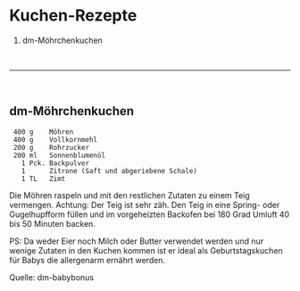 Kuchen-Rezepte
==============

1. dm-Möhrchenkuchen


<br><hr><br>


dm-Möhrchenkuchen
-----------------

```
 400 g    Möhren 
 400 g    Vollkornmehl
 200 g    Rohrzucker 
 200 ml   Sonnenblumenöl 
   1 Pck. Backpulver
   1      Zitrone (Saft und abgeriebene Schale)
   1 TL   Zimt
```
   
Die Möhren raspeln und mit den restlichen Zutaten zu einem Teig vermengen. Achtung: Der Teig ist sehr zäh. Den Teig in eine Spring- oder Gugelhupfform füllen und im vorgeheizten Backofen bei 180 Grad Umluft 40 bis 50 Minuten backen.

PS: Da weder Eier noch Milch oder Butter verwendet werden und nur wenige Zutaten in den Kuchen kommen ist er ideal als Geburtstagskuchen für Babys die allergenarm ernährt werden.

Quelle: dm-babybonus

